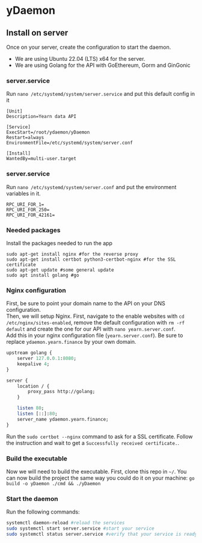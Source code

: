 # yDaemon

## Install on server
Once on your server, create the configuration to start the daemon.
- We are using Ubuntu 22.04 (LTS) x64 for the server.
- We are using Golang for the API with GoEthereum, Gorm and GinGonic

### server.service
Run `nano /etc/systemd/system/server.service` and put this default config in it
```
[Unit]
Description=Yearn data API

[Service]
ExecStart=/root/ydaemon/yDaemon
Restart=always
EnvironmentFile=/etc/systemd/system/server.conf

[Install]
WantedBy=multi-user.target
```

### server.service
Run `nano /etc/systemd/system/server.conf` and put the environment variables in it.
```
RPC_URI_FOR_1=
RPC_URI_FOR_250=
RPC_URI_FOR_42161=
```

### Needed packages
Install the packages needed to run the app
```
sudo apt-get install nginx #for the reverse proxy
sudo apt-get install certbot python3-certbot-nginx #for the SSL certificate
sudo apt-get update #some general update
sudo apt install golang #go
```

### Nginx configuration
First, be sure to point your domain name to the API on your DNS configuration.  
Then, we will setup Nginx. First, navigate to the enable websites with `cd /etc/nginx/sites-enabled`, remove the default configuration with `rm -rf default` and create the one for our API with `nano yearn.server.conf`.  
Add this in your nginx configuration file (`yearn.server.conf`). Be sure to replace `ydaemon.yearn.finance` by your own domain.
```perl
upstream golang {
    server 127.0.0.1:8080;
    keepalive 4;
}

server {
    location / {
        proxy_pass http://golang;
    }

    listen 80;
    listen [::]:80;
    server_name ydaemon.yearn.finance;
}
```
Run the `sudo certbot --nginx` command to ask for a SSL certificate. Follow the instruction and wait to get a `Successfully received certificate.`.

### Build the executable
Now we will need to build the executable. First, clone this repo in `~/`.
You can now build the project the same way you could do it on your machine: `go build -o yDaemon ./cmd && ./yDaemon`

### Start the daemon   
Run the following commands:
```sh
systemctl daemon-reload #reload the services
sudo systemctl start server.service #start your service
sudo systemctl status server.service #verify that your service is ready
```



